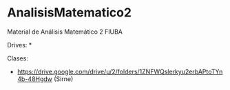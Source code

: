 # AnalisisMatematico2
Material de Análisis Matemático 2 FIUBA

Drives:
* 

Clases:
* https://drive.google.com/drive/u/2/folders/1ZNFWQslerkyu2erbAPtoTYn4b-48Hgdw (Sirne)
